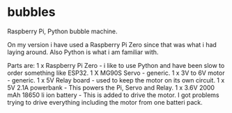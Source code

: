 # bubbles
Raspberry Pi, Python bubble machine.

On my version i have used a Raspberry Pi Zero since that was what i had laying around. Also Python is what i am familiar with.

Parts are:
1 x Raspberry Pi Zero - i like to use Python and have been slow to order something like ESP32.
1 X MG90S Servo - generic.
1 x 3V to 6V motor - generic.
1 x 5V Relay board - used to keep the motor on its own circuit.
1 x 5V 2.1A powerbank - This powers the Pi, Servo and Relay.
1 x 3.6V 2000 mAh 18650 li ion battery - This is added to drive the motor. I got problems trying to drive everything including the motor from one batteri pack.
